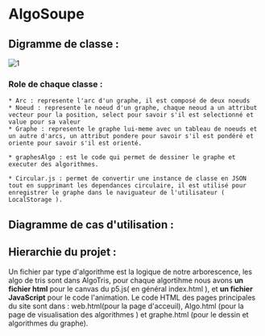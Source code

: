 # AlgoSoupe

## Digramme de classe :

![1](https://gitlab.istic.univ-rennes1.fr/haissa/algosoupe/-/blob/master/images/algoSoupeUml.png)

### Role de chaque classe :
    * Arc : represente l'arc d'un graphe, il est composé de deux noeuds  
    * Noeud : represente le noeud d'un graphe, chaque neoud a un attribut vecteur pour la position, select pour savoir s'il est selectionné et value pour sa valeur
    * Graphe : represente le graphe lui-meme avec un tableau de noeuds et un autre d'arcs, un attribut pondere pour savoir s'il est pondéré et oriente pour savoir s'il est orienté.

    * graphesAlgo : est le code qui permet de dessiner le graphe et executer des algorithmes.

    * Circular.js : permet de convertir une instance de classe en JSON tout en supprimant les dependances circulaire, il est utilisé pour enregistrer le graphe dans le naviguateur de l'utilisateur ( LocalStorage ).



## Diagramme de cas d'utilisation :


## Hierarchie du projet  :
Un fichier par type d'algorithme est la logique de notre arborescence, les algo 
de tris sont dans AlgoTris, pour chaque algortihme nous avons  **un fichier html** pour le canvas du p5.js( en général index.html ), et **un fichier JavaScript** pour le code l'animation.
Le code HTML des pages principales du site sont dans : web.html(pour la page d'acceuil), Algo.html (pour la page de visualisation des algorithmes ) et graphe.html (pour le dessin et algorithmes du graphe). 

